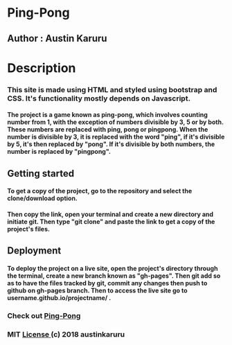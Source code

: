 # Ping-Pong
## Author : Austin Karuru
# Description
### This site is made using HTML and styled using bootstrap and CSS. It's functionality mostly depends on Javascript.
#### The project is a game known as ping-pong, which involves counting number from 1, with the exception of numbers divisible by 3, 5 or by both. These numbers are replaced with ping, pong or pingpong. When the number is divisible by 3, it is replaced with the word "ping", if it's divisible by 5, it's then replaced by "pong". If it's divisible by both numbers, the number is replaced by "pingpong".
## Getting started
#### To get a copy of the project, go to the repository and select the clone/download option.
#### Then copy the link, open your terminal and create a new directory and initiate git. Then type "git clone" and paste the link to get a copy of the project's files.
## Deployment 
#### To deploy the project on a live site, open the project's directory through the terminal, create a new branch known as "gh-pages". Then git add so as to have the files tracked by git, commit any changes then push to github on gh-pages branch. Then to access the live site go to username.github.io/projectname/ .  
### Check out <a href="austinkaruru.github.io/Ping-Pong/"> Ping-Pong </a>
### MIT <a href="https://github.com/austinkaruru/Ping-Pong/blob/master/LICENSE"> License </a> (c) 2018 austinkaruru


